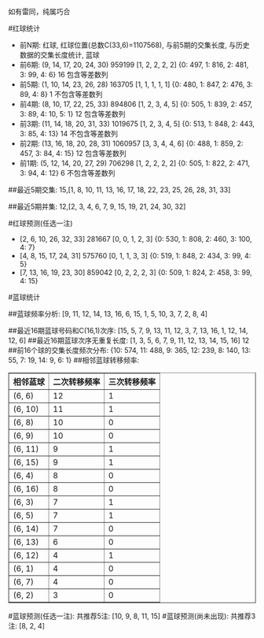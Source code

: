 <!-- 
.. title: 双色球2016007期(2016-01-17)数据分析报告
.. slug: slott-2016007-2016-01-17-report
.. date: 2016-01-18 08:00:00 UTC+08:00
.. tags: Lottery
.. link: 
.. description: 
.. type: text
-->

如有雷同，纯属巧合

<!-- TEASER_END-->

#红球统计

- 前N期: 红球, 红球位置(总数C(33,6)=1107568), 与前5期的交集长度, 与历史数据的交集长度统计, 蓝球
- 前6期: (9, 14, 17, 20, 24, 30) 959199 [1, 2, 2, 2, 2] {0: 497, 1: 816, 2: 481, 3: 99, 4: 6} 16 包含等差数列
- 前5期: (1, 10, 14, 23, 26, 28) 163705 [1, 1, 1, 1, 1] {0: 480, 1: 847, 2: 476, 3: 89, 4: 8} 1 不包含等差数列
- 前4期: (8, 10, 17, 22, 25, 33) 894806 [1, 2, 3, 4, 5] {0: 505, 1: 839, 2: 457, 3: 89, 4: 10, 5: 1} 12 包含等差数列
- 前3期: (11, 14, 18, 20, 31, 33) 1019675 [1, 2, 3, 4, 5] {0: 513, 1: 848, 2: 443, 3: 85, 4: 13} 14 不包含等差数列
- 前2期: (13, 16, 18, 20, 28, 31) 1060957 [3, 3, 4, 4, 6] {0: 488, 1: 859, 2: 457, 3: 84, 4: 15} 12 包含等差数列
- 前1期: (5, 12, 14, 20, 27, 29) 706298 [1, 2, 2, 2, 2] {0: 505, 1: 822, 2: 471, 3: 94, 4: 12} 6 不包含等差数列

##最近5期交集:
15,[1, 8, 10, 11, 13, 16, 17, 18, 22, 23, 25, 26, 28, 31, 33]

##最近5期并集:
12,[2, 3, 4, 6, 7, 9, 15, 19, 21, 24, 30, 32]

#红球预测(任选一注)

- [2, 6, 10, 26, 32, 33] 281667 [0, 0, 1, 2, 3] {0: 530, 1: 808, 2: 460, 3: 100, 4: 7}
- [4, 8, 15, 17, 24, 31] 575760 [0, 1, 1, 3, 3] {0: 519, 1: 848, 2: 434, 3: 99, 4: 5}
- [7, 13, 16, 19, 23, 30] 859042 [0, 2, 2, 2, 3] {0: 509, 1: 824, 2: 458, 3: 99, 4: 15}

#蓝球统计

##蓝球频率分析:
[9, 11, 12, 14, 13, 16, 6, 15, 1, 5, 10, 3, 7, 2, 8, 4]

##最近16期蓝球号码和C(16,1)次序:
 [15, 5, 7, 9, 13, 11, 12, 3, 7, 13, 16, 1, 12, 14, 12, 6]
##最近16期蓝球次序无重复长度:
 [1, 3, 5, 6, 7, 9, 11, 12, 13, 14, 15, 16] 12
##前16个球的交集长度频次分布:
{10: 574, 11: 488, 9: 365, 12: 239, 8: 140, 13: 55, 7: 19, 14: 9, 6: 1}
##相邻蓝球转移频率:
 <table border="1" class="table table-striped dataframe">
  <thead>
    <tr style="text-align: right;">
      <th>相邻蓝球</th>
      <th>二次转移频率</th>
      <th>三次转移频率</th>
    </tr>
  </thead>
  <tbody>
    <tr>
      <td>(6, 6)</td>
      <td>12</td>
      <td>1</td>
    </tr>
    <tr>
      <td>(6, 10)</td>
      <td>11</td>
      <td>1</td>
    </tr>
    <tr>
      <td>(6, 8)</td>
      <td>10</td>
      <td>0</td>
    </tr>
    <tr>
      <td>(6, 9)</td>
      <td>10</td>
      <td>0</td>
    </tr>
    <tr>
      <td>(6, 11)</td>
      <td>9</td>
      <td>1</td>
    </tr>
    <tr>
      <td>(6, 15)</td>
      <td>9</td>
      <td>1</td>
    </tr>
    <tr>
      <td>(6, 4)</td>
      <td>8</td>
      <td>0</td>
    </tr>
    <tr>
      <td>(6, 16)</td>
      <td>8</td>
      <td>0</td>
    </tr>
    <tr>
      <td>(6, 3)</td>
      <td>7</td>
      <td>1</td>
    </tr>
    <tr>
      <td>(6, 5)</td>
      <td>7</td>
      <td>1</td>
    </tr>
    <tr>
      <td>(6, 14)</td>
      <td>7</td>
      <td>0</td>
    </tr>
    <tr>
      <td>(6, 13)</td>
      <td>6</td>
      <td>0</td>
    </tr>
    <tr>
      <td>(6, 12)</td>
      <td>4</td>
      <td>1</td>
    </tr>
    <tr>
      <td>(6, 1)</td>
      <td>4</td>
      <td>0</td>
    </tr>
    <tr>
      <td>(6, 7)</td>
      <td>4</td>
      <td>0</td>
    </tr>
    <tr>
      <td>(6, 2)</td>
      <td>3</td>
      <td>0</td>
    </tr>
  </tbody>
</table>
#蓝球预测(任选一注):
共推荐5注: [10, 9, 8, 11, 15]
#蓝球预测(尚未出现):
共推荐3注: [8, 2, 4]

